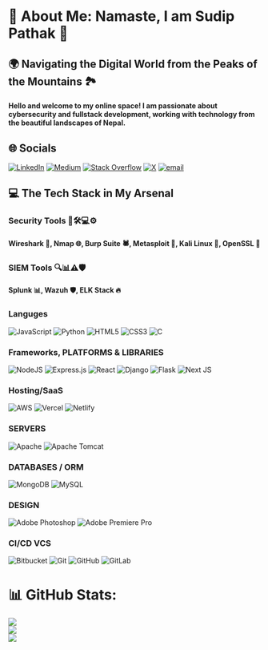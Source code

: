 # 💫 About Me: Namaste, I am Sudip Pathak 👋
## 🌍 Navigating the Digital World from the Peaks of the Mountains 🏞️
#### Hello and welcome to my online space! I am passionate about cybersecurity and fullstack development, working with technology from the beautiful landscapes of Nepal.
## 🌐 Socials
[![LinkedIn](https://img.shields.io/badge/LinkedIn-%230077B5.svg?logo=linkedin&logoColor=white)](https://linkedin.com/in/sudip-pathak-0842611a1/) [![Medium](https://img.shields.io/badge/Medium-12100E?logo=medium&logoColor=white)](https://medium.com/@sudippathak10000) [![Stack Overflow](https://img.shields.io/badge/-Stackoverflow-FE7A16?logo=stack-overflow&logoColor=white)](https://stackoverflow.com/users/29977876) [![X](https://img.shields.io/badge/X-black.svg?logo=X&logoColor=white)](https://x.com/tw_pathak) [![email](https://img.shields.io/badge/Email-D14836?logo=gmail&logoColor=white)](mailto:sudippathak727@gmail.com)
## 💻 The Tech Stack in My Arsenal
### Security Tools 🔐🛠️💻⚙️
#### Wireshark 🐋, Nmap 🌐, Burp Suite 🕷️, Metasploit 🎯, Kali Linux 🐧, OpenSSL 🔐
### SIEM Tools 🔍📊⚠️🛡️
#### Splunk 📊, Wazuh 🛡️, ELK Stack 🔥
### Languges
![JavaScript](https://img.shields.io/badge/javascript-%23323330.svg?style=for-the-badge&logo=javascript&logoColor=%23F7DF1E) ![Python](https://img.shields.io/badge/python-3670A0?style=for-the-badge&logo=python&logoColor=ffdd54) ![HTML5](https://img.shields.io/badge/html5-%23E34F26.svg?style=for-the-badge&logo=html5&logoColor=white) ![CSS3](https://img.shields.io/badge/css3-%231572B6.svg?style=for-the-badge&logo=css3&logoColor=white)
 ![C](https://img.shields.io/badge/c-%2300599C.svg?style=for-the-badge&logo=c&logoColor=white)
### Frameworks, PLATFORMS & LIBRARIES
![NodeJS](https://img.shields.io/badge/node.js-6DA55F?style=for-the-badge&logo=node.js&logoColor=white) ![Express.js](https://img.shields.io/badge/express.js-%23404d59.svg?style=for-the-badge&logo=express&logoColor=%2361DAFB) ![React](https://img.shields.io/badge/react-%2320232a.svg?style=for-the-badge&logo=react&logoColor=%2361DAFB) ![Django](https://img.shields.io/badge/django-%23092E20.svg?style=for-the-badge&logo=django&logoColor=white) ![Flask](https://img.shields.io/badge/flask-%23000.svg?style=for-the-badge&logo=flask&logoColor=white) ![Next JS](https://img.shields.io/badge/Next-black?style=for-the-badge&logo=next.js&logoColor=white)
### Hosting/SaaS
![AWS](https://img.shields.io/badge/AWS-%23FF9900.svg?style=for-the-badge&logo=amazon-aws&logoColor=white) ![Vercel](https://img.shields.io/badge/vercel-%23000000.svg?style=for-the-badge&logo=vercel&logoColor=white) ![Netlify](https://img.shields.io/badge/netlify-%23000000.svg?style=for-the-badge&logo=netlify&logoColor=#00C7B7)
### SERVERS 
![Apache](https://img.shields.io/badge/apache-%23D42029.svg?style=for-the-badge&logo=apache&logoColor=white) ![Apache Tomcat](https://img.shields.io/badge/apache%20tomcat-%23F8DC75.svg?style=for-the-badge&logo=apache-tomcat&logoColor=black)
### DATABASES / ORM
![MongoDB](https://img.shields.io/badge/MongoDB-%234ea94b.svg?style=for-the-badge&logo=mongodb&logoColor=white) ![MySQL](https://img.shields.io/badge/mysql-4479A1.svg?style=for-the-badge&logo=mysql&logoColor=white)
### DESIGN
![Adobe Photoshop](https://img.shields.io/badge/adobe%20photoshop-%2331A8FF.svg?style=for-the-badge&logo=adobe%20photoshop&logoColor=white) ![Adobe Premiere Pro](https://img.shields.io/badge/Adobe%20Premiere%20Pro-9999FF.svg?style=for-the-badge&logo=Adobe%20Premiere%20Pro&logoColor=white)
### CI/CD VCS
![Bitbucket](https://img.shields.io/badge/bitbucket-%230047B3.svg?style=for-the-badge&logo=bitbucket&logoColor=white) ![Git](https://img.shields.io/badge/git-%23F05033.svg?style=for-the-badge&logo=git&logoColor=white) ![GitHub](https://img.shields.io/badge/github-%23121011.svg?style=for-the-badge&logo=github&logoColor=white) ![GitLab](https://img.shields.io/badge/gitlab-%23181717.svg?style=for-the-badge&logo=gitlab&logoColor=white)
# 📊 GitHub Stats:
![](https://github-readme-stats.vercel.app/api?username=Sudip-Pathak&theme=dark&hide_border=false&include_all_commits=false&count_private=false)<br/>
![](https://nirzak-streak-stats.vercel.app/?user=Sudip-Pathak&theme=dark&hide_border=false)<br/>
![](https://github-readme-stats.vercel.app/api/top-langs/?username=Sudip-Pathak&theme=dark&hide_border=false&include_all_commits=false&count_private=false&layout=compact)
